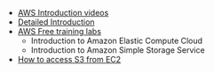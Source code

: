 * [AWS Introduction videos](https://aws.amazon.com/training/intro_series/)
* [Detailed Introduction](https://www.youtube.com/watch?v=jLVPqoV4YjU)
* [AWS Free training labs](https://qwiklabs.com/?qlcampaign=aws10#section-4)
  * Introduction to Amazon Elastic Compute Cloud 
  * Introduction to Amazon Simple Storage Service 
* [How to access S3 from EC2](http://parthicloud.com/how-to-access-s3-bucket-from-application-on-amazon-ec2-without-access-credentials/)
